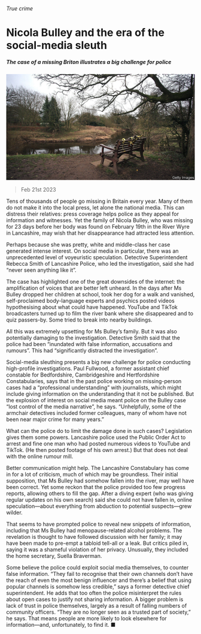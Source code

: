 ###### True crime

# Nicola Bulley and the era of the social-media sleuth 

##### The case of a missing Briton illustrates a big challenge for police 

![image](images/20230225_BRP503.jpg) 

> Feb 21st 2023 

Tens of thousands of people go missing in Britain every year. Many of them do not make it into the local press, let alone the national media. This can distress their relatives: press coverage helps police as they appeal for information and witnesses. Yet the family of Nicola Bulley, who was missing for 23 days before her body was found on February 19th in the River Wyre in Lancashire, may wish that her disappearance had attracted less attention. 

Perhaps because she was pretty, white and middle-class her case generated intense interest. On social media in particular, there was an unprecedented level of voyeuristic speculation. Detective Superintendent Rebecca Smith of Lancashire Police, who led the investigation, said she had “never seen anything like it”.

The case has highlighted one of the great downsides of the internet: the amplification of voices that are better left unheard. In the days after Ms Bulley dropped her children at school, took her dog for a walk and vanished, self-proclaimed body-language experts and psychics posted videos hypothesising about what could have happened. YouTube and TikTok broadcasters turned up to film the river bank where she disappeared and to quiz passers-by. Some tried to break into nearby buildings. 

All this was extremely upsetting for Ms Bulley’s family. But it was also potentially damaging to the investigation. Detective Smith said that the police had been “inundated with false information, accusations and rumours”. This had “significantly distracted the investigation”.

Social-media sleuthing presents a big new challenge for police conducting high-profile investigations. Paul Fullwood, a former assistant chief constable for Bedfordshire, Cambridgeshire and Hertfordshire Constabularies, says that in the past police working on missing-person cases had a “professional understanding” with journalists, which might include giving information on the understanding that it not be published. But the explosion of interest on social media meant police on the Bulley case “lost control of the media narrative”, he says. “Unhelpfully, some of the armchair detectives included former colleagues, many of whom have not been near major crime for many years.”

What can the police do to limit the damage done in such cases? Legislation gives them some powers. Lancashire police used the Public Order Act to arrest and fine one man who had posted numerous videos to YouTube and TikTok. (He then posted footage of his own arrest.) But that does not deal with the online rumour mill.

Better communication might help. The Lancashire Constabulary has come in for a lot of criticism, much of which may be groundless. Their initial supposition, that Ms Bulley had somehow fallen into the river, may well have been correct. Yet some reckon that the police provided too few progress reports, allowing others to fill the gap. After a diving expert (who was giving regular updates on his own search) said she could not have fallen in, online speculation—about everything from abduction to potential suspects—grew wilder. 

That seems to have prompted police to reveal new snippets of information, including that Ms Bulley had menopause-related alcohol problems. The revelation is thought to have followed discussion with her family; it may have been made to pre-empt a tabloid tell-all or a leak. But critics piled in, saying it was a shameful violation of her privacy. Unusually, they included the home secretary, Suella Braverman.

Some believe the police could exploit social media themselves, to counter false information. “They fail to recognise that their own channels don’t have the reach of even the most benign influencer and there’s a belief that using popular channels is somehow less credible,” says a former detective chief superintendent. He adds that too often the police misinterpret the rules about open cases to justify not sharing information. A bigger problem is lack of trust in police themselves, largely as a result of falling numbers of community officers. “They are no longer seen as a trusted part of society,” he says. That means people are more likely to look elsewhere for information—and, unfortunately, to find it. ■


